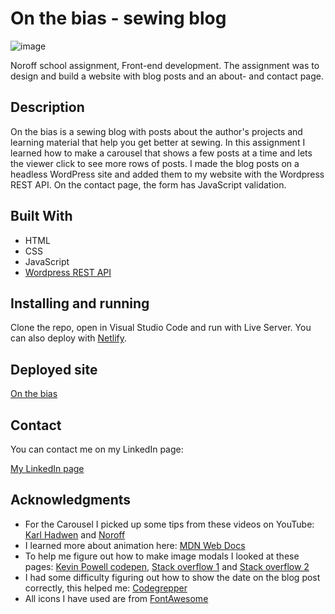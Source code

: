 # On the bias - sewing blog

![image](https://raw.githubusercontent.com/toratapp/teidsvag-portfolio/main/images/onthebias-home-web.jpg)

Noroff school assignment, Front-end development. The assignment was to design and build a website with blog posts and an about- and contact page.


## Description
On the bias is a sewing blog with posts about the author's projects and learning material that help you get better at sewing. In this assignment I learned how to make a carousel that shows a few posts at a time and lets the viewer click to see more rows of posts. I made the blog posts on a headless WordPress site and added them to my website with the Wordpress REST API. On the contact page, the form has JavaScript validation.


## Built With
- HTML
- CSS
- JavaScript
- [Wordpress REST API](https://developer.wordpress.org/rest-api)


## Installing and running
Clone the repo, open in Visual Studio Code and run with Live Server. You can also deploy with [Netlify](https://www.netlify.com/).

## Deployed site
[On the bias](https://onthebias.netlify.app)

## Contact
You can contact me on my LinkedIn page:

[My LinkedIn page](https://www.linkedin.com/in/toraoeidsvag)


## Acknowledgments
- For the Carousel I picked up some tips from these videos on YouTube: [Karl Hadwen](https://www.youtube.com/watch?v=gor5BvT2z88) and [Noroff](https://www.youtube.com/watch?v=As2EuVlsQ9E)
- I learned more about animation here: [MDN Web Docs](https://developer.mozilla.org/en-US/docs/Web/CSS/CSS_Animations/Using_CSS_animations)
- To help me figure out how to make image modals I looked at these pages: [Kevin Powell codepen](https://codepen.io/kevinpowell/pen/KKyOYvM), [Stack overflow 1](https://stackoverflow.com/questions/3369593/how-to-detect-escape-key-press-with-pure-js-or-jquery) and [Stack overflow 2](https://stackoverflow.com/questions/37926298/javascript-modal-close-image-by-clicking-anywhere-outside-the-image)
- I had some difficulty figuring out how to show the date on the blog post correctly, this helped me: [Codegrepper]()
- All icons I have used are from [FontAwesome](https://fontawesome.com/)
